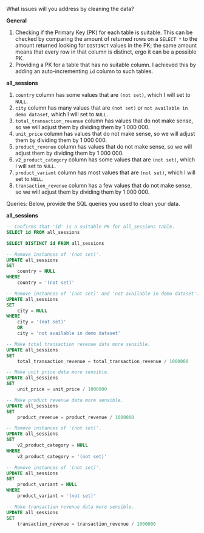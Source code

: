 What issues will you address by cleaning the data?

**General**
1. Checking if the Primary Key (PK) for each table is suitable. This can be checked by comparing the amount of returned rows on a `SELECT *` to the amount returned looking for `DISTINCT` values in the PK; the same amount means that every row in that column is distinct, ergo it can be a possible PK.
2. Providing a PK for a table that has no suitable column. I achieved this by adding an auto-incrementing `id` column to such tables.

**all_sessions**
1. `country` column has some values that are `(not set)`, which I will set to `NULL`.
2. `city` column has many values that are `(not set)` or `not available in demo dataset`, which I will set to `NULL`.
3. `total_transaction_revenue` column has values that do not make sense, so we will adjust them by dividing them by 1 000 000.
4. `unit_price` column has values that do not make sense, so we will adjust them by dividing them by 1 000 000.
5. `product_revenue` column has values that do not make sense, so we will adjust them by dividing them by 1 000 000.
6. `v2_product_category` column has some values that are `(not set)`, which I will set to `NULL`.
7. `product_variant` column has most values that are `(not set)`, which I will set to `NULL`.
8. `transaction_revenue` column has a few values that do not make sense, so we will adjust them by dividing them by 1 000 000.
   



Queries:
Below, provide the SQL queries you used to clean your data.

**all_sessions**

```SQL
-- Confirms that 'id' is a suitable PK for all_sessions table.
SELECT id FROM all_sessions

SELECT DISTINCT id FROM all_sessions
```
```SQL
-- Remove instances of '(not set)'.
UPDATE all_sessions
SET
	country = NULL
WHERE
	country = '(not set)'
```
```SQL
-- Remove instances of '(not set)' and 'not available in demo dataset'.
UPDATE all_sessions
SET
	city = NULL
WHERE
	city = '(not set)' 
	OR 
	city = 'not available in demo dataset'
```
```SQL
-- Make total transaction revenue data more sensible.
UPDATE all_sessions
SET
	total_transaction_revenue = total_transaction_revenue / 1000000
```
```SQL
-- Make unit price data more sensible.
UPDATE all_sessions
SET
	unit_price = unit_price / 1000000
```
```SQL
-- Make product revenue data more sensible.
UPDATE all_sessions
SET
	product_revenue = product_revenue / 1000000
```
```SQL
-- Remove instances of '(not set)'.
UPDATE all_sessions
SET
	v2_product_category = NULL
WHERE
	v2_product_category = '(not set)'
```
```SQL
-- Remove instances of '(not set)'.
UPDATE all_sessions
SET
	product_variant = NULL
WHERE
	product_variant = '(not set)'
```
```SQL
-- Make transaction revenue data more sensible.
UPDATE all_sessions
SET
	transaction_revenue = transaction_revenue / 1000000
```
